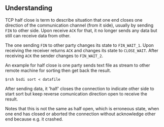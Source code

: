 ## Understanding

TCP half close is term to describe situation that one end closes one direction of the communication channel (from it side), 
usually by sending `FIN` to other side. Upon receive `ACK` for that, it no longer sends any data but still can receive data from other.

The one sending `FIN` to other party changes its state to `FIN_WAIT_1`. Upon receiving the receiver returns `ACK` and 
changes its state to `CLOSE_WAIT`. After receiving `ACK` the sender changes to `FIN_WAIT_2`.

An example for half close is one party sends text file as stream to other remote machine for sorting then get back the result.

    $rsh bsdi sort < datafile

After sending data, it 'half' closes the connection to indicate other side to start sort but keep reverse comunication direction
open to receive the result. 

Notes that this is not the same as half open, which is erroneous state, when one end has closed or aborted the connection without acknowledge other end because e.g. it crashed. 
